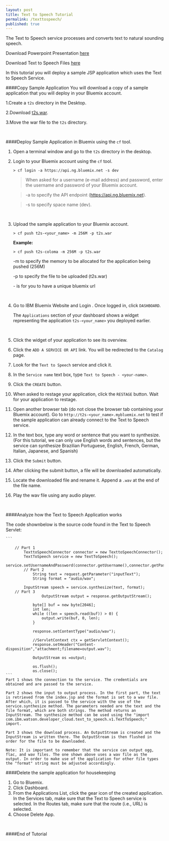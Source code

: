 ```yaml
---
layout: post
title: Text to Speech Tutorial
permalink: /texttospeech/
published: true
---
```


The Text to Speech service processes and converts text to natural sounding speech. 

Download Powerpoint Presentation [here](https://github.com/JaoColoma/jaocoloma.github.io/blob/master/presentation.pptx?raw=true)

Download Text to Speech Files [here](https://github.com/JaoColoma/jaocoloma.github.io/blob/master/t2s.zip?raw=true)

In this tutorial you will deploy a sample JSP application which uses the Text to Speech Service. 


####Copy Sample Application
You will download a copy of a sample application that you will deploy in your Bluemix account.

1.Create a `t2s` directory in the Desktop.

2.Download [t2s.war](https://github.com/JaoColoma/jaocoloma.github.io/blob/cb8814c95cd14e5d5e7afb5571801c9797b767df/t2s.war?raw=true).

3.Move the war file to the `t2s` directory.

<br>

####Deploy Sample Application in Bluemix using the `cf` tool.

1. Open a terminal window and go to the `t2s` directory in the desktop.

2. Login to your Bluemix account using the `cf` tool.

	```text
	> cf login -a https://api.ng.bluemix.net -s dev
	```
	
	>When asked for a username (e-mail address) and password, enter the username and password of your Bluemix account.
	
	>-a to specify the API endpoint (https://api.ng.bluemix.net).
	
	>-s to specify space name (dev).

	<br>
	
3. Upload the sample application to your Bluemix account.

	```text
	> cf push t2s-<your_name> -m 256M -p t2s.war
	```

	**Example:**
		
	```text
	> cf push t2s-coloma -m 256M -p t2s.war
	```
	-m to specify the memory to be allocated for the application being pushed (256M)
	
	-p to specify the file to be uploaded (t2s.war)
	
	-<your-name> is for you to have a unique bluemix url

	<br>
	
1. Go to IBM Bluemix Website and Login .  Once logged in, click `DASHBOARD`.  

	The `Applications` section of your dashboard shows a widget representing the application `t2s-<your_name>` you deployed earlier.

	
	<br>
	
1. Click the widget of your application to see its overview.
	
1. Click the `ADD A SERVICE OR API` link.  You will be redirected to the `Catalog` page. 

1. Look for the `Text to Speech` service and click it.

1. In the `Service name` text box, type `Text to Speech - <your-name>`.

1. Click the `CREATE` button.

1. When asked to restage your application, click the `RESTAGE` button.  Wait for your application to restage.

1. Open another browser tab (do not close the browser tab containing your Bluemix account).  Go to `http://t2s-<your_name>.mybluemix.net` to test if the sample application can already connect to the Text to Speech service.

1. In the text box, type any word or sentence that you want to synthesize. (For this tutorial, we can only use English words and sentences, but the service can synthesize Brazilian Portuguese, English, French, German, Italian, Japanese, and Spanish)
	
1. Click the `Submit` button.  
2. After clicking the submit button, a file will be downloaded automatically.
3. Locate the downloaded file and rename it. Append a `.wav` at the end of the file name.
4. Play the wav file using any audio player.

	<br>

####Analyze how the Text to Speech Application works

The code shownbelow is the source code found in the Text to Speech Servlet:


	```
		
		// Part 1
			TexttoSpeechConnector connector = new TexttoSpeechConnector();      
  			TextToSpeech service = new TextToSpeech();
  			service.setUsernameAndPassword(connector.getUsername(),connector.getPassword());
        	// Part 2
        		String text = request.getParameter("inputText");
        		String format = "audio/wav";

  			InputStream speech = service.synthesize(text, format);
  		// Part 3
            		OutputStream output = response.getOutputStream();

			    byte[] buf = new byte[2046];
				int len;
				while ((len = speech.read(buf)) > 0) {
					output.write(buf, 0, len);
				}
                        
                response.setContentType("audio/wav");
    
				//ServletContext ctx = getServletContext();  
				response.setHeader("Content-disposition","attachment;filename=output.wav");  
 
				OutputStream os =output;   
                                
				os.flush();  
				os.close();  
	```
	Part 1 shows the connection to the service. The credentials are obtained and are passed to the service.
	
	Part 2 shows the input to output process. In the first part, the text is retrieved from the index.jsp and the format is set to a wav file. After which, it is passed to the service with the use of the service.synthesize method. The parameters needed are the text and the file format, which are both strings. The method returns an InputStream. The synthesize method can be used using the "import com.ibm.watson.developer_cloud.text_to_speech.v1.TextToSpeech;" import.
	
	Part 3 shows the download process. An OutputStream is created and the InputStream is written there. The OutputStream is then flushed in order for the file to be downloaded.
	
	Note: It is important to remember that the service can output ogg, flac, and wav files. The one shown above uses a wav file as the output. In order to make use of the application for other file types the "format" string must be adjusted accordingly.

####Delete the sample application for housekeeping

1. Go to Bluemix.
2. Click Dashboard.
3. From the Applications List, click the gear icon of the created application. In the Services tab, make sure that the Text to Speech service is selected. In the Routes tab, make sure that the route (i.e., URL) is selected.
4. Choose Delete App.

<br>

####End of Tutorial

